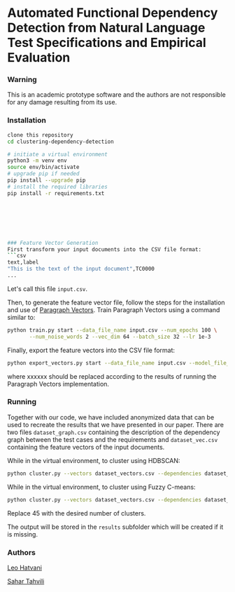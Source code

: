 Automated Functional Dependency Detection from Natural Language Test Specifications and Empirical Evaluation
=======

### Warning
This is an academic prototype software and the authors are not responsible for any damage resulting from its use.

### Installation
```bash
clone this repository
cd clustering-dependency-detection

# initiate a virtual environment
python3 -m venv env
source env/bin/activate
# upgrade pip if needed
pip install --upgrade pip
# install the required libraries
pip install -r requirements.txt







### Feature Vector Generation
First transform your input documents into the CSV file format:
```csv
text,label
"This is the text of the input document",TC0000
...
```
Let's call this file `input.csv`.

Then, to generate the feature vector file, follow the steps for the installation and use of [Paragraph Vectors](https://github.com/inejc/paragraph-vectors). Train Paragraph Vectors using a command similar to:
```bash
python train.py start --data_file_name input.csv --num_epochs 100 \
       --num_noise_words 2 --vec_dim 64 --batch_size 32 --lr 1e-3
```

Finally, export the feature vectors into the CSV file format:
```bash
python export_vectors.py start --data_file_name input.csv --model_file_name input_model.xxxxxx.pth.tar
```
where xxxxxx should be replaced according to the results of running the Paragraph Vectors implementation.



### Running
Together with our code, we have included anonymized data that can be used to recreate the results that we have presented in our paper. There are two files `dataset_graph.csv` containing the description of the dependency graph between the test cases and the requirements and `dataset_vec.csv` containing the feature vectors of the input documents.

While in the virtual environment, to cluster using HDBSCAN:
```bash
python cluster.py --vectors dataset_vectors.csv --dependencies dataset_graph.csv
```

While in the virtual environment, to cluster using Fuzzy C-means:
```bash
python cluster.py --vectors dataset_vectors.csv --dependencies dataset_graph.csv --method fcm --nclusters 45
```
Replace 45 with the desired number of clusters.

The output will be stored in the `results` subfolder which will be created if it is missing.

### Authors

[Leo Hatvani](https://twitter.com/leo8)

[Sahar Tahvili](https://twitter.com/sahartahvili)

